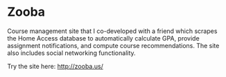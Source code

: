 # Zooba
Course management site that I co-developed with a friend which scrapes the Home Access database to automatically calculate GPA, provide assignment notifications, and compute course recommendations. The site also includes social networking functionality.

Try the site here: http://zooba.us/
